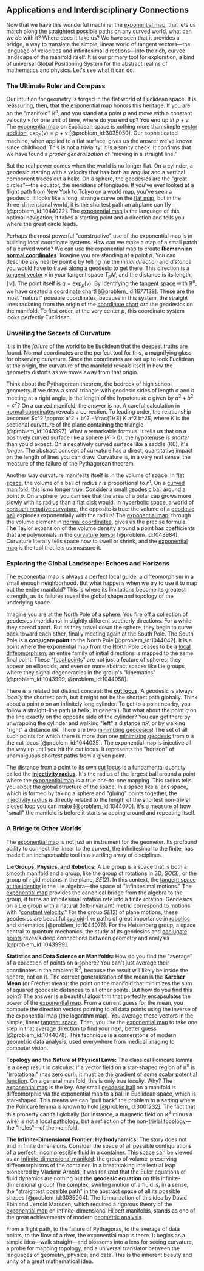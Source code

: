 ## Applications and Interdisciplinary Connections

Now that we have this wonderful machine, the [exponential map](@article_id:136690), that lets us march along the straightest possible paths on any curved world, what can we *do* with it? Where does it take us? We have seen that it provides a bridge, a way to translate the simple, linear world of tangent vectors—the language of velocities and infinitesimal directions—into the rich, curved landscape of the manifold itself. It is our primary tool for exploration, a kind of universal Global Positioning System for the abstract realms of mathematics and physics. Let's see what it can do.

### The Ultimate Ruler and Compass

Our intuition for geometry is forged in the flat world of Euclidean space. It is reassuring, then, that the [exponential map](@article_id:136690) honors this heritage. If you are on the "manifold" $\mathbb{R}^n$, and you stand at a point $p$ and move with a constant velocity $v$ for one unit of time, where do you end up? You end up at $p+v$. The [exponential map](@article_id:136690) on Euclidean space is nothing more than simple [vector addition](@article_id:154551), $\exp_p(v) = p+v$ [@problem_id:3035059]. Our sophisticated machine, when applied to a flat surface, gives us the answer we've known since childhood. This is not a triviality; it is a sanity check. It confirms that we have found a *proper generalization* of "moving in a straight line."

But the real power comes when the world is no longer flat. On a cylinder, a geodesic starting with a velocity that has both an angular and a vertical component traces out a helix. On a sphere, the geodesics are the "great circles"—the equator, the meridians of longitude. If you've ever looked at a flight path from New York to Tokyo on a world map, you've seen a geodesic. It looks like a long, strange curve on the [flat map](@article_id:185690), but in the three-dimensional world, it is the shortest path an airplane can fly [@problem_id:1044022]. The [exponential map](@article_id:136690) is the language of this optimal navigation; it takes a starting point and a direction and tells you where the great circle leads.

Perhaps the most powerful "constructive" use of the exponential map is in building local coordinate systems. How can we make a map of a small patch of a curved world? We can use the exponential map to create **Riemannian [normal coordinates](@article_id:142700)**. Imagine you are standing at a point $p$. You can describe any nearby point $q$ by telling me the *initial direction* and *distance* you would have to travel along a geodesic to get there. This direction is a [tangent vector](@article_id:264342) $v$ in your tangent space $T_pM$, and the distance is its length, $\|v\|$. The point itself is $q = \exp_p(v)$. By identifying the [tangent space](@article_id:140534) with $\mathbb{R}^n$, we have created a [coordinate chart](@article_id:263469)! [@problem_id:1677138]. These are the most "natural" possible coordinates, because in this system, the straight lines radiating from the origin of the [coordinate chart](@article_id:263469) *are* the geodesics on the manifold. To first order, at the very center $p$, this coordinate system looks perfectly Euclidean.

### Unveiling the Secrets of Curvature

It is in the *failure* of the world to be Euclidean that the deepest truths are found. Normal coordinates are the perfect tool for this, a magnifying glass for observing curvature. Since the coordinates are set up to look Euclidean at the origin, the curvature of the manifold reveals itself in how the geometry distorts as we move away from that origin.

Think about the Pythagorean theorem, the bedrock of high school geometry. If we draw a small triangle with geodesic sides of length $a$ and $b$ meeting at a right angle, is the length of the hypotenuse $c$ given by $a^2 + b^2 = c^2$? On a [curved manifold](@article_id:267464), the answer is no. A careful calculation in [normal coordinates](@article_id:142700) reveals a correction. To leading order, the relationship becomes $c^2 \approx a^2 + b^2 - \frac{1}{3} K a^2 b^2$, where $K$ is the sectional curvature of the plane containing the triangle [@problem_id:1043997]. What a remarkable formula! It tells us that on a positively curved surface like a sphere ($K > 0$), the hypotenuse is *shorter* than you'd expect. On a negatively curved surface like a saddle ($K  0$), it's *longer*. The abstract concept of curvature has a direct, quantitative impact on the length of lines you can draw. Curvature is, in a very real sense, the measure of the failure of the Pythagorean theorem.

Another way curvature manifests itself is in the volume of space. In [flat space](@article_id:204124), the volume of a ball of radius $r$ is proportional to $r^n$. On a [curved manifold](@article_id:267464), this is no longer true. Consider a small [geodesic ball](@article_id:198156) around a point $p$. On a sphere, you can see that the area of a polar cap grows more slowly with its radius than a flat disk would. In hyperbolic space, a world of [constant negative curvature](@article_id:269298), the opposite is true: the volume of a [geodesic ball](@article_id:198156) explodes exponentially with the radius! The [exponential map](@article_id:136690), through the volume element in [normal coordinates](@article_id:142700), gives us the precise formula. The Taylor expansion of the volume density around a point has coefficients that are polynomials in the [curvature tensor](@article_id:180889) [@problem_id:1043984]. Curvature literally tells space how to swell or shrink, and the [exponential map](@article_id:136690) is the tool that lets us measure it.

### Exploring the Global Landscape: Echoes and Horizons

The [exponential map](@article_id:136690) is always a perfect local guide, a [diffeomorphism](@article_id:146755) in a small enough neighborhood. But what happens when we try to use it to map out the entire manifold? This is where its limitations become its greatest strength, as its failures reveal the global shape and topology of the underlying space.

Imagine you are at the North Pole of a sphere. You fire off a collection of geodesics (meridians) in slightly different southerly directions. For a while, they spread apart. But as they travel down the sphere, they begin to curve back toward each other, finally meeting again at the South Pole. The South Pole is a **conjugate point** to the North Pole [@problem_id:1044042]. It is a point where the exponential map from the North Pole ceases to be a [local diffeomorphism](@article_id:203035); an entire family of initial directions is mapped to the same final point. These "[focal points](@article_id:198722)" are not just a feature of spheres; they appear on ellipsoids, and even on more abstract spaces like Lie groups, where they signal degeneracies in the group's "kinematics" [@problem_id:1043999, @problem_id:1044058].

There is a related but distinct concept: the **[cut locus](@article_id:160843)**. A geodesic is always *locally* the shortest path, but it might not be the shortest path globally. Think about a point $p$ on an infinitely long cylinder. To get to a point nearby, you follow a straight-line path (a helix, in general). But what about the point $q$ on the line exactly on the opposite side of the cylinder? You can get there by unwrapping the cylinder and walking "left" a distance $\pi R$, or by walking "right" a distance $\pi R$. There are two [minimizing geodesics](@article_id:637082)! The set of all such points for which there is more than one [minimizing geodesic](@article_id:197473) from $p$ is the cut locus [@problem_id:1044035]. The exponential map is injective all the way up until you hit the cut locus. It represents the "horizon" of unambiguous shortest paths from a given point.

The distance from a point to its own [cut locus](@article_id:160843) is a fundamental quantity called the **[injectivity radius](@article_id:191841)**. It's the radius of the largest ball around a point where the [exponential map](@article_id:136690) is a true one-to-one mapping. This radius tells you about the global structure of the space. In a space like a lens space, which is formed by taking a sphere and "gluing" points together, the [injectivity radius](@article_id:191841) is directly related to the length of the shortest non-trivial closed loop you can make [@problem_id:1044070]. It's a measure of how "small" the manifold is before it starts wrapping around and repeating itself.

### A Bridge to Other Worlds

The [exponential map](@article_id:136690) is not just an instrument for the geometer. Its profound ability to connect the linear to the curved, the infinitesimal to the finite, has made it an indispensable tool in a startling array of disciplines.

**Lie Groups, Physics, and Robotics:** A Lie group is a space that is both a [smooth manifold](@article_id:156070) and a group, like the group of rotations in 3D, $SO(3)$, or the group of rigid motions in the plane, $SE(2)$. In this context, the [tangent space at the identity](@article_id:265974) is the Lie algebra—the space of "infinitesimal motions." The [exponential map](@article_id:136690) provides the canonical bridge from the algebra to the group; it turns an infinitesimal rotation rate into a finite rotation. Geodesics on a Lie group with a natural (left-invariant) metric correspond to motions with "[constant velocity](@article_id:170188)." For the group $SE(2)$ of plane motions, these geodesics are beautiful [cycloid](@article_id:171803)-like paths of great importance in [robotics](@article_id:150129) and kinematics [@problem_id:1044076]. For the Heisenberg group, a space central to quantum mechanics, the study of its geodesics and [conjugate points](@article_id:159841) reveals deep connections between geometry and analysis [@problem_id:1043999].

**Statistics and Data Science on Manifolds:** How do you find the "average" of a collection of points on a sphere? You can't just average their coordinates in the ambient $\mathbb{R}^3$, because the result will likely be inside the sphere, not on it. The correct generalization of the mean is the **Karcher Mean** (or Fréchet mean): the point on the manifold that minimizes the sum of squared geodesic distances to all other points. But how do you find this point? The answer is a beautiful algorithm that perfectly encapsulates the power of the [exponential map](@article_id:136690). From a current guess for the mean, you compute the direction vectors pointing to all data points using the inverse of the exponential map (the logarithm map). You average these vectors in the simple, linear [tangent space](@article_id:140534). Then, you use the [exponential map](@article_id:136690) to take one step in that average direction to find your next, better guess [@problem_id:1044078]. This technique is a cornerstone of modern geometric data analysis, used everywhere from medical imaging to computer vision.

**Topology and the Nature of Physical Laws:** The classical Poincaré lemma is a deep result in calculus: if a vector field on a star-shaped region of $\mathbb{R}^n$ is "irrotational" (has zero curl), it must be the gradient of some scalar [potential function](@article_id:268168). On a general manifold, this is only true *locally*. Why? The [exponential map](@article_id:136690) is the key. Any small [geodesic ball](@article_id:198156) on a manifold is diffeomorphic via the exponential map to a ball in Euclidean space, which is star-shaped. This means we can "pull back" the problem to a setting where the Poincaré lemma is known to hold [@problem_id:3001232]. The fact that this property can fail globally (for instance, a magnetic field on $\mathbb{R}^3$ minus a wire) is not a local [pathology](@article_id:193146), but a reflection of the non-[trivial topology](@article_id:153515)—the "holes"—of the manifold.

**The Infinite-Dimensional Frontier: Hydrodynamics:** The story does not end in finite dimensions. Consider the space of all possible configurations of a perfect, incompressible fluid in a container. This space can be viewed as an [infinite-dimensional manifold](@article_id:158770): the group of volume-preserving diffeomorphisms of the container. In a breathtaking intellectual leap pioneered by Vladimir Arnold, it was realized that the Euler equations of fluid dynamics are nothing but the **geodesic equation** on this infinite-dimensional group! The complex, swirling motion of a fluid is, in a sense, the "straightest possible path" in the abstract space of all its possible shapes [@problem_id:3035064]. The formalization of this idea by David Ebin and Jerrold Marsden, which required a rigorous theory of the [exponential map](@article_id:136690) on infinite-dimensional Hilbert manifolds, stands as one of the great achievements of modern [geometric analysis](@article_id:157206).

From a flight path, to the failure of Pythagoras, to the average of data points, to the flow of a river, the exponential map is there. It begins as a simple idea—walk straight—and blossoms into a lens for seeing curvature, a probe for mapping topology, and a universal translator between the languages of geometry, physics, and data. This is the inherent beauty and unity of a great mathematical idea.